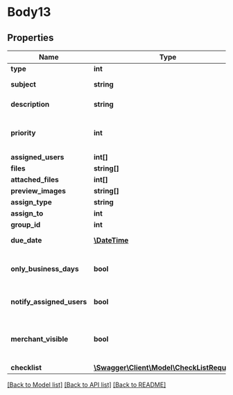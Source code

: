 # Body13

## Properties
Name | Type | Description | Notes
------------ | ------------- | ------------- | -------------
**type** | **int** | Type id | 
**subject** | **string** | Ticket subject | 
**description** | **string** | Ticket description | [optional] 
**priority** | **int** | Priority (0 - Normal, 1 - Medium, 2 - Rush) | 
**assigned_users** | **int[]** |  | [optional] 
**files** | **string[]** |  | [optional] 
**attached_files** | **int[]** |  | [optional] 
**preview_images** | **string[]** |  | [optional] 
**assign_type** | **string** |  | 
**assign_to** | **int** |  | 
**group_id** | **int** |  | [optional] 
**due_date** | [**\DateTime**](\DateTime.md) | Ticket due datetime | [optional] 
**only_business_days** | **bool** | Calculate only business days | [optional] 
**notify_assigned_users** | **bool** | Notify assigned users | [optional] 
**merchant_visible** | **bool** | Indicates if the ticket is visible to Merchant users | [optional] 
**checklist** | [**\Swagger\Client\Model\CheckListRequest[]**](CheckListRequest.md) |  | [optional] 

[[Back to Model list]](../../README.md#documentation-for-models) [[Back to API list]](../../README.md#documentation-for-api-endpoints) [[Back to README]](../../README.md)

